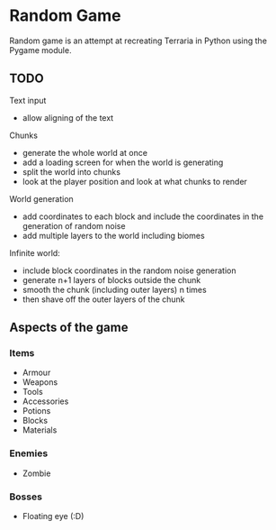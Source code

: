 # Random Game
Random game is an attempt at recreating Terraria in Python using the Pygame module.

## TODO

Text input
- allow aligning of the text

Chunks
- generate the whole world at once
- add a loading screen for when the world is generating
- split the world into chunks
- look at the player position and look at what chunks to render

World generation
- add coordinates to each block and include the coordinates in the generation of random noise
- add multiple layers to the world including biomes

Infinite world:
- include block coordinates in the random noise generation
- generate n+1 layers of blocks outside the chunk
- smooth the chunk (including outer layers) n times
- then shave off the outer layers of the chunk

## Aspects of the game

### Items
- Armour
- Weapons
- Tools
- Accessories
- Potions
- Blocks
- Materials

### Enemies
- Zombie

### Bosses
- Floating eye (:D)
